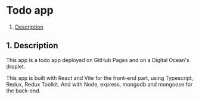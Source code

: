 # Todo app

1.  [Description](#description)

## 1. Description <a name="description"></a>

This app is a todo app deployed on GitHub Pages and on a Digital Ocean's droplet.

This app is built with React and Vite for the front-end part, using Typescript, Redux, Redux Toolkit.
And with Node, express, mongodb and mongoose for the back-end.

